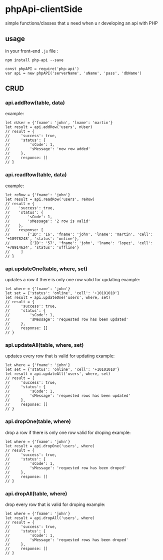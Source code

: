 # phpApi-clientSide
simple functions/classes that u need when u r developing an api with PHP
## usage
in your front-end `.js` file :
```
npm install php-api --save
```
```
const phpAPI = require('php-api')
var api = new phpAPI('serverName', 'uName', 'pass', 'dbName')
```
## CRUD
### api.addRow(table, data)
example:
```
let nUser = {'fname': 'john', 'lname': 'martin'}
let result = api.addRow('users', nUser)
// result = {
//     'success': true,
//     'status': {
//         'sCode': 1,
//         'sMessage': 'new row added'
//     },
//     response: []
// }
```
### api.readRow(table, data)
example:
```
let reRow = {'fname': 'john'}
let result = api.readRow('users', reRow)
// result = {
//    'success': true,
//    'status': {
//        'sCode': 1,
//        'sMessage': '2 row is valid'
//    },
//    response: [
//        {'ID': '16', 'fname': 'john', 'lname': 'martin', 'cell': '+18978248', 'status': 'online'},
//         {'ID': '57', 'fname': 'john', 'lname': 'lopez', 'cell': '+78914624', 'status': 'offline'}
//     ]
// }
```
### api.updateOne(table, where, set)
updates a row if there is only one row valid for updating
example:
```
let where = {'fname': 'john'}
let set = {'status': 'online', 'cell': '+10101010'}
let result = api.updateOne('users', where, set)
// result = {
//     'success': true,
//     'status': {
//         'sCode': 1,
//         'sMessage': 'requested row has been updated'
//     },
//     response: []
// }
```
### api.updateAll(table, where, set)
updates every row that is valid for updating
example:
```
let where = {'fname': 'john'}
let set = {'status': 'online', 'cell': '+10101010'}
let result = api.updateAll('users', where, set)
// result = {
//     'success': true,
//     'status': {
//         'sCode': 1,
//         'sMessage': 'requested rows has been updated'
//     },
//     response: []
// }
```
### api.dropOne(table, where)
drop a row if there is only one row valid for droping
example:
```
let where = {'fname': 'john'}
let result = api.dropOne('users', where)
// result = {
//     'success': true,
//     'status': {
//         'sCode': 1,
//         'sMessage': 'requested row has been droped'
//     },
//     response: []
// }
```
### api.dropAll(table, where)
drop every row that is valid for droping
example:
```
let where = {'fname': 'john'}
let result = api.dropAll('users', where)
// result = {
//     'success': true,
//     'status': {
//         'sCode': 1,
//         'sMessage': 'requested rows has been droped'
//     },
//     response: []
// }
